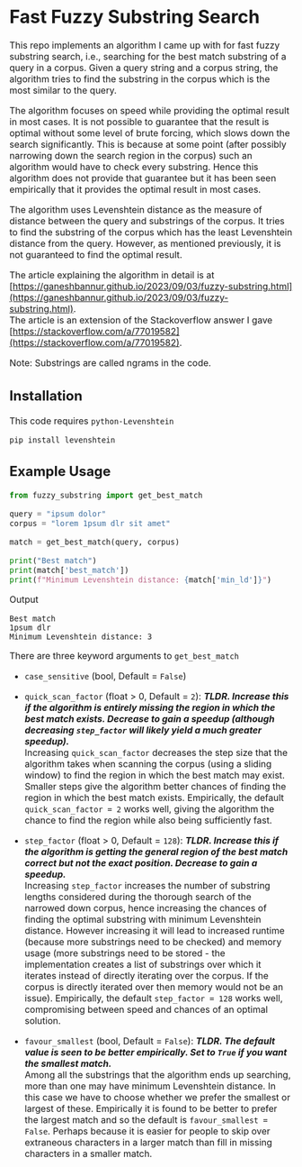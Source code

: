 <font size=3>

# Fast Fuzzy Substring Search

This repo implements an algorithm I came up with for fast fuzzy substring search, i.e., searching for the best match substring of a query in a corpus. Given a query string and a corpus string, the algorithm tries to find the substring in the corpus which is the most similar to the query.  

The algorithm focuses on speed while providing the optimal result in most cases. It is not possible to guarantee that the result is optimal without some level of brute forcing, which slows down the search significantly. This is because at some point (after possibly narrowing down the search region in the corpus) such an algorithm would have to check every substring. Hence this algorithm does not provide that guarantee but it has been seen empirically that it provides the optimal result in most cases.

The algorithm uses Levenshtein distance as the measure of distance between the query and substrings of the corpus. It tries to find the substring of the corpus which has the least Levenshtein distance from the query. However, as mentioned previously, it is not guaranteed to find the optimal result.

The article explaining the algorithm in detail is at [https://ganeshbannur.github.io/2023/09/03/fuzzy-substring.html](https://ganeshbannur.github.io/2023/09/03/fuzzy-substring.html).  
The article is an extension of the Stackoverflow answer I gave [https://stackoverflow.com/a/77019582](https://stackoverflow.com/a/77019582).

Note: Substrings are called ngrams in the code.

## Installation

This code requires `python-Levenshtein`

    pip install levenshtein

## Example Usage
```python
from fuzzy_substring import get_best_match

query = "ipsum dolor"
corpus = "lorem 1psum dlr sit amet"

match = get_best_match(query, corpus)

print("Best match")
print(match['best_match'])
print(f"Minimum Levenshtein distance: {match['min_ld']}")
```

Output

    Best match
    1psum dlr
    Minimum Levenshtein distance: 3

There are three keyword arguments to `get_best_match`
- `case_sensitive` (bool, Default = `False`)

- `quick_scan_factor` (float > 0, Default = `2`): ***TLDR. Increase this if the algorithm is entirely missing the region in which the best match exists. Decrease to gain a speedup (although decreasing `step_factor` will likely yield a much greater speedup).***  
Increasing `quick_scan_factor` decreases the step size that the algorithm takes when scanning the corpus (using a sliding window) to find the region in which the best match may exist. Smaller steps give the algorithm better chances of finding the region in which the best match exists. Empirically, the default `quick_scan_factor = 2` works well, giving the algorithm the chance to find the region while also being sufficiently fast.

- `step_factor` (float > 0, Default = `128`): ***TLDR. Increase this if the algorithm is getting the general region of the best match correct but not the exact position. Decrease to gain a speedup.***  
Increasing `step_factor` increases the number of substring lengths considered during the thorough search of the narrowed down corpus, hence increasing the chances of finding the optimal substring with minimum Levenshtein distance. However increasing it will lead to increased runtime (because more substrings need to be checked) and memory usage (more substrings need to be stored - the implementation creates a list of substrings over which it iterates instead of directly iterating over the corpus. If the corpus is directly iterated over then memory would not be an issue). Empirically, the default `step_factor = 128` works well, compromising between speed and chances of an optimal solution. 

- `favour_smallest` (bool, Default = `False`): ***TLDR. The default value is seen to be better empirically. Set to `True` if you want the smallest match.***  
Among all the substrings that the algorithm ends up searching, more than one may have minimum Levenshtein distance. In this case we have to choose whether we prefer the smallest or largest of these. Empirically it is found to be better to prefer the largest match and so the default is  `favour_smallest = False`. Perhaps because it is easier for people to skip over extraneous characters in a larger match than fill in missing characters in a smaller match.

</font>
